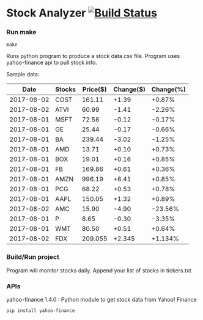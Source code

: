 # Stock Analyzer [![Build Status](https://travis-ci.org/ogoyal/StockAnalyzer.svg?branch=master)](https://travis-ci.org/ogoyal/StockAnalyzer)

### Run make
```
make
```

Runs python program to produce a stock data csv file. Program uses yahoo-finance api to pull stock info.

Sample data:

| Date| Stocks| Price($)| Change($)| Change(%) | 
| --- | --- | --- | --- | ---  | 
| 2017-08-02| COST| 161.11| +1.39| +0.87% | 
| 2017-08-02| ATVI| 60.99| -1.41| -2.26% | 
| 2017-08-01| MSFT| 72.58| -0.12| -0.17% | 
| 2017-08-01| GE| 25.44| -0.17| -0.66% | 
| 2017-08-01| BA| 239.44| -3.02| -1.25% | 
| 2017-08-01| AMD| 13.71| +0.10| +0.73% | 
| 2017-08-01| BOX| 19.01| +0.16| +0.85% | 
| 2017-08-01| FB| 169.86| +0.61| +0.36% | 
| 2017-08-01| AMZN| 996.19| +8.41| +0.85% | 
| 2017-08-01| PCG| 68.22| +0.53| +0.78% | 
| 2017-08-01| AAPL| 150.05| +1.32| +0.89% | 
| 2017-08-02| AMC| 15.90| -4.90| -23.56% | 
| 2017-08-01| P| 8.65| -0.30| -3.35% | 
| 2017-08-01| WMT| 80.50| +0.51| +0.64% | 
| 2017-08-02| FDX| 209.055| +2.345| +1.134% | 

### Build/Run project

Program will monitor stocks daily. Append your list of stocks in tickers.txt

### APIs
yahoo-finance 1.4.0 : Python module to get stock data from Yahoo! Finance

```
pip install yahoo-finance
```

